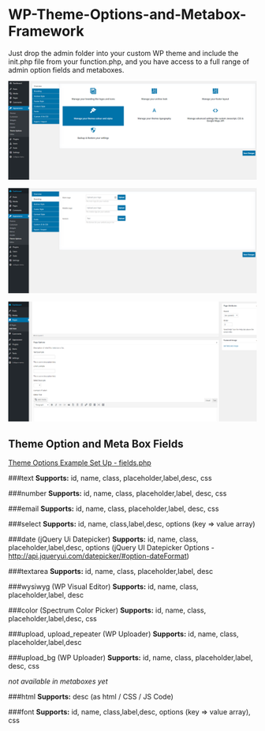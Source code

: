 # WP-Theme-Options-and-Metabox-Framework
Just drop the admin folder into your custom WP theme and include the init.php file from your function.php, and you have access to a full range of admin option fields and metaboxes.

![Alt screenshot](https://raw.githubusercontent.com/brendanwex/WP-Theme-Options-and-Metabox-Framework/master/screenshots/theme-admin-options-overview.PNG)

![Alt screenshot](https://raw.githubusercontent.com/brendanwex/WP-Theme-Options-and-Metabox-Framework/master/screenshots/theme-admin-options-2.PNG)

![Alt screenshot](https://raw.githubusercontent.com/brendanwex/WP-Theme-Options-and-Metabox-Framework/master/screenshots/theme-admin-options-3.PNG)

## Theme Option and Meta Box Fields

[Theme Options Example Set Up - fields.php](https://gist.github.com/brendanwex/d1d45486c2d7c072397b99b8a5341112)

###text
**Supports:**
id, name, class, placeholder,label,desc, css

###number
**Supports:**
id, name, class, placeholder,label, desc, css

###email
**Supports:**
id, name, class, placeholder,label, desc, css

###select
**Supports:**
id, name, class,label,desc, options (key => value array)

###date (jQuery Ui Datepicker)
**Supports:**
id, name, class, placeholder,label,desc, options (jQuery UI Datepicker Options - http://api.jqueryui.com/datepicker/#option-dateFormat)

###textarea
**Supports:**
id, name, class, placeholder,label, desc

###wysiwyg (WP Visual Editor)
**Supports:**
id, name, class, placeholder,label, desc

###color (Spectrum Color Picker)
**Supports:**
id, name, class, placeholder,label,desc, css

###upload, upload_repeater (WP Uploader)
**Supports:**
id, name, class, placeholder,label,desc

###upload_bg (WP Uploader)
**Supports:**
id, name, class, placeholder,label, desc, css

_not available in metaboxes yet_

###html
**Supports:**
desc (as html / CSS / JS Code)

###font
**Supports:**
id, name, class,label,desc, options (key => value array), css
